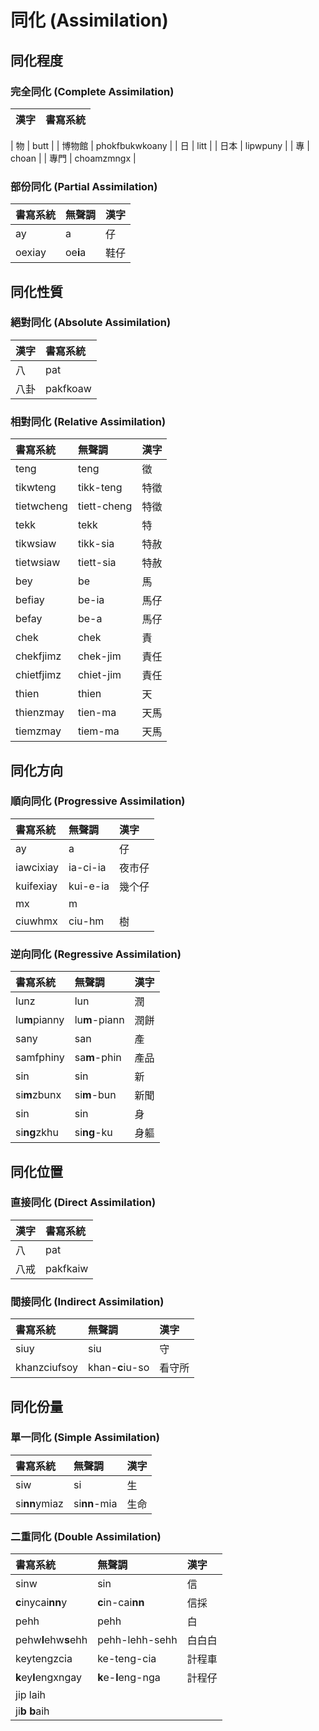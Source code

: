 # 同化 (Assimilation)

## 同化程度

### 完全同化 (Complete Assimilation)

| 漢字 | 書寫系統 |
| :--- | :--- |

| 物 | butt |
| 博物館 | phokfbukwkoany |
| 日 | litt |
| 日本 | lipwpuny |
| 專 | choan |
| 專門 | choamzmngx |

### 部份同化 (Partial Assimilation)

| 書寫系統 | 無聲調 | 漢字 |
| :--- | :--- | :--- |
| ay | a | 仔 |
| oexiay   | oe**i**a | 鞋仔 |

## 同化性質

### 絕對同化 (Absolute Assimilation)

| 漢字 | 書寫系統 |
| :--- | :--- |
| 八 | pat |
| 八卦 | pakfkoaw |

### 相對同化 (Relative Assimilation)

| 書寫系統 | 無聲調 | 漢字 |
| :--- | :--- | :--- |
| teng | teng | 徵 |
| tikwteng | tikk-teng | 特徵 |
| tietwcheng | tiett-cheng | 特徵 |
| tekk | tekk | 特 |
| tikwsiaw | tikk-sia | 特赦 |
| tietwsiaw | tiett-sia | 特赦 |
| bey | be | 馬 |
| befiay | be-ia | 馬仔 |
| befay | be-a | 馬仔 |
| chek | chek | 責   |
| chekfjimz | chek-jim    | 責任 |
| chietfjimz  | chiet-jim   | 責任 |
| thien | thien | 天   |
| thienzmay | tien-ma | 天馬 |
| tiemzmay | tiem-ma | 天馬 |

## 同化方向

### 順向同化 (Progressive Assimilation)

| 書寫系統 | 無聲調 | 漢字   |
| :--- | :--- | :--- |
| ay | a | 仔 |
| iawcixiay | ia-ci-ia | 夜市仔 |
| kuifexiay | kui-e-ia | 幾个仔 |
| mx | m ||
| ciuwhmx | ciu-hm | 樹 |

### 逆向同化 (Regressive Assimilation)

| 書寫系統 | 無聲調 | 漢字 |
| :--- | :--- | :--- |
| lunz | lun | 潤 |
| lu**m**pianny | lu**m**-piann | 潤餅 |
| sany | san | 產   |
| samfphiny | sa**m**-phin | 產品 |
| sin | sin | 新 |
| si**m**zbunx  | si**m**-bun   | 新聞 |
| sin | sin | 身 |
| si**ng**zkhu | si**ng**-ku   | 身軀 |

## 同化位置

### 直接同化 (Direct Assimilation)

| 漢字 | 書寫系統 |
| :--- | :--- |
| 八 | pat |
| 八戒 | pakfkaiw |

### 間接同化 (Indirect Assimilation)

| 書寫系統 | 無聲調 | 漢字 |
| :--- | :--- | :--- |
| siuy | siu | 守 |
| khanzciufsoy | khan-**c**iu-so | 看守所 |

## 同化份量

### 單一同化 (Simple Assimilation)

| 書寫系統 | 無聲調 | 漢字 |
| :--- | :--- | :--- |
| siw | si | 生 |
| si**nn**ymiaz | si**nn**-mia | 生命 |

### 二重同化 (Double Assimilation)

| 書寫系統| 無聲調 | 漢字   |
| :--- | :--- | :--- |
| sinw | sin | 信 |
| **c**inycai**nn**y | **c**in-cai**nn** | 信採 |
| pehh | pehh| 白 |
| pehw**l**ehw**s**ehh | pehh-lehh-sehh | 白白白 |
| keytengzcia | ke-teng-cia | 計程車 |
| **k**ey**l**engxngay | **k**e-**l**eng-nga | 計程仔 |
| jip laih |||
| ji**b** **b**aih |||
